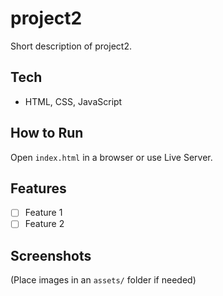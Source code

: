 # project2

Short description of project2.

## Tech
- HTML, CSS, JavaScript

## How to Run
Open `index.html` in a browser or use Live Server.

## Features
- [ ] Feature 1
- [ ] Feature 2

## Screenshots
(Place images in an `assets/` folder if needed)

